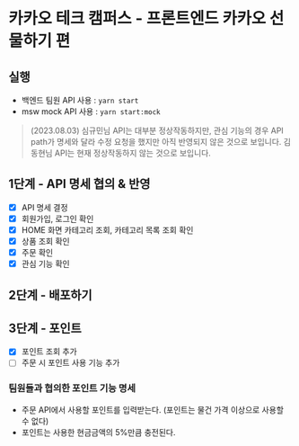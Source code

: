 # 카카오 테크 캠퍼스 - 프론트엔드 카카오 선물하기 편

## 실행

- 백엔드 팀원 API 사용 : `yarn start`
- msw mock API 사용 : `yarn start:mock`

> (2023.08.03)
> 심규민님 API는 대부분 정상작동하지만, 관심 기능의 경우 API path가 명세와 달라 수정 요청을 했지만 아직 반영되지 않은 것으로 보입니다.
> 김동현님 API는 현재 정상작동하지 않는 것으로 보입니다.

## 1단계 - API 명세 협의 & 반영

- [x] API 명세 결정
- [x] 회원가입, 로그인 확인
- [x] HOME 화면 카테고리 조회, 카테고리 목록 조회 확인
- [x] 상품 조회 확인
- [x] 주문 확인
- [x] 관심 기능 확인

## 2단계 - 배포하기

## 3단계 - 포인트

- [x] 포인트 조회 추가
- [ ] 주문 시 포인트 사용 기능 추가

### 팀원들과 협의한 포인트 기능 명세

- 주문 API에서 사용할 포인트를 입력받는다. (포인트는 물건 가격 이상으로 사용할 수 없다)
- 포인트는 사용한 현금금액의 5%만큼 충전된다.
